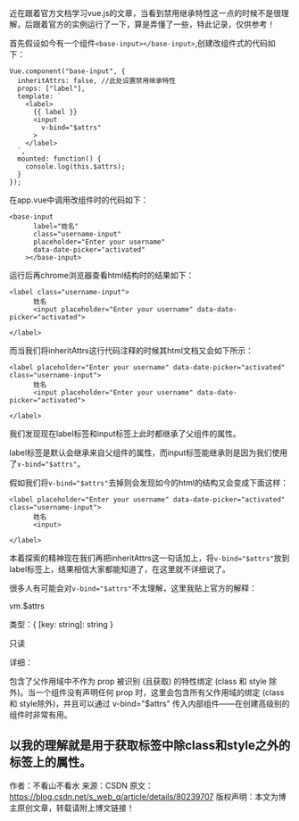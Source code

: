 近在跟着官方文档学习vue.js的文章，当看到禁用继承特性这一点的时候不是很理解，后跟着官方的实例运行了一下，算是弄懂了一些，特此记录，仅供参考！

首先假设如今有一个组件`<base-input></base-input>`,创建改组件式的代码如下：

```
Vue.component("base-input", {
  inheritAttrs: false, //此处设置禁用继承特性
  props: ["label"],
  template: `
    <label>
      {{ label }}
      <input
        v-bind="$attrs"
      >
    </label>
  `,
  mounted: function() {
    console.log(this.$attrs);
  }
});
```


在app.vue中调用改组件时的代码如下：

```
<base-input
      label="姓名"
      class="username-input"
      placeholder="Enter your username"
      data-date-picker="activated"
    ></base-input>
```


运行后再chrome浏览器查看html结构时的结果如下：

```
<label class="username-input">
      姓名
      <input placeholder="Enter your username" data-date-picker="activated">

</label>
```

而当我们将inheritAttrs这行代码注释的时候其html文档又会如下所示：

```
<label placeholder="Enter your username" data-date-picker="activated" class="username-input">
      姓名
      <input placeholder="Enter your username" data-date-picker="activated">

</label>
```

我们发现现在label标签和input标签上此时都继承了父组件的属性。

label标签是默认会继承来自父组件的属性，而input标签能继承则是因为我们使用了`v-bind="$attrs"`。

假如我们将`v-bind="$attrs"`去掉则会发现如今的html的结构又会变成下面这样：

```
<label placeholder="Enter your username" data-date-picker="activated" class="username-input">
      姓名
      <input>

</label>
```

本着探索的精神现在我们再把inheritAttrs这一句话加上，将`v-bind="$attrs"`放到label标签上，结果相信大家都能知道了，在这里就不详细说了。

很多人有可能会对`v-bind="$attrs"`不太理解，这里我贴上官方的解释：

vm.$attrs

类型：{ [key: string]: string }

只读

详细：

包含了父作用域中不作为 prop 被识别 (且获取) 的特性绑定 (class 和 style 除外)。当一个组件没有声明任何 prop 时，这里会包含所有父作用域的绑定 (class 和 style除外)，并且可以通过 v-bind="$attrs" 传入内部组件——在创建高级别的组件时非常有用。

以我的理解就是用于获取标签中除class和style之外的标签上的属性。
--------------------- 
作者：不看山不看水 
来源：CSDN 
原文：https://blog.csdn.net/s_web_q/article/details/80239707 
版权声明：本文为博主原创文章，转载请附上博文链接！